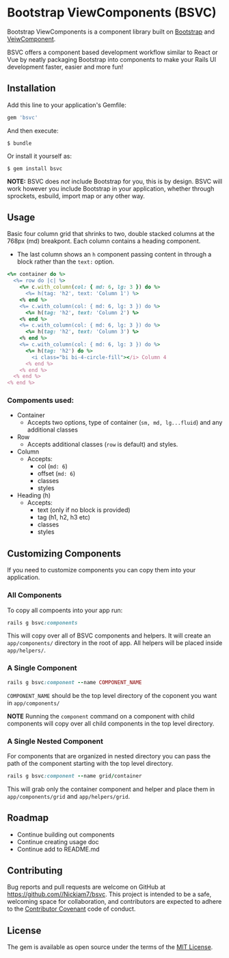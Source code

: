 # Bootstrap ViewComponents (BSVC)

Bootstrap ViewComponents is a component library built on [Bootstrap](https://github.com/twbs/bootstrap) and [VeiwComponent](https://github.com/viewcomponent/view_component).

BSVC offers a component based development workflow similar to React or Vue by neatly packaging Bootstrap into components to make your Rails UI development faster, easier and more fun!

## Installation

Add this line to your application's Gemfile:

```ruby
gem 'bsvc'
```

And then execute:

    $ bundle

Or install it yourself as:

    $ gem install bsvc


**NOTE:** BSVC does _not_ include Bootstrap for you, this is by design. BSVC will work however you include Bootstrap in your application, whether through sprockets, esbuild, import map or any other way.


## Usage

Basic four column grid that shrinks to two, double stacked columns at the 768px (md) breakpont. Each column contains a heading component.

- The last column shows an `h` component passing content in through a block rather than the `text:` option.

```ruby
<%= container do %>
  <%= row do |c| %>
    <%= c.with_column(col: { md: 6, lg: 3 }) do %>
      <%= h(tag: 'h2', text: 'Column 1') %>
    <% end %>
    <%= c.with_column(col: { md: 6, lg: 3 }) do %>
      <%= h(tag: 'h2', text: 'Column 2') %>
    <% end %>
    <%= c.with_column(col: { md: 6, lg: 3 }) do %>
      <%= h(tag: 'h2', text: 'Column 3') %>
    <% end %>
    <%= c.with_column(col: { md: 6, lg: 3 }) do %>
      <%= h(tag: 'h2') do %>
        <i class="bi bi-4-circle-fill"></i> Column 4
      <% end %>
    <% end %>
  <% end %>
<% end %>
```

### Compoments used:
- Container
  - Accepts two options, type of container (`sm, md, lg...fluid`) and any additional classes
- Row
  - Accepts additional classes (`row` is default) and styles.
- Column
  - Accepts:
    - col (`md: 6`)
    - offset (`md: 6`)
    - classes
    - styles
- Heading (h)
  - Accepts:
    - text (only if no block is provided)
    - tag (h1, h2, h3 etc)
    - classes
    - styles

## Customizing Components

If you need to customize components you can copy them into your application.

### All Components

To copy all compoents into your app run:

```ruby
rails g bsvc:components
```

This will copy over all of BSVC components and helpers. It will create an `app/components/` directory in the root of app. All helpers will be placed inside `app/helpers/`.

### A Single Component

```ruby
rails g bsvc:component --name COMPONENT_NAME
```
`COMPONENT_NAME` should be the top level directory of the coponent you want in `app/components/`

**NOTE** Running the `component` command on a component with child components will copy over all child components in the top level directory.

### A Single Nested Component
For components that are organized in nested directory you can pass the path of the component starting with the top level directory.

```ruby
rails g bsvc:component --name grid/container
```

This will grab only the container component and helper and place them in `app/components/grid` and `app/helpers/grid`.


## Roadmap
- Continue building out components
- Continue creating usage doc
- Continue add to README.md

## Contributing

Bug reports and pull requests are welcome on GitHub at https://github.com//Nickiam7/bsvc. This project is intended to be a safe, welcoming space for collaboration, and contributors are expected to adhere to the [Contributor Covenant](http://contributor-covenant.org) code of conduct.

## License

The gem is available as open source under the terms of the [MIT License](https://opensource.org/licenses/MIT).
